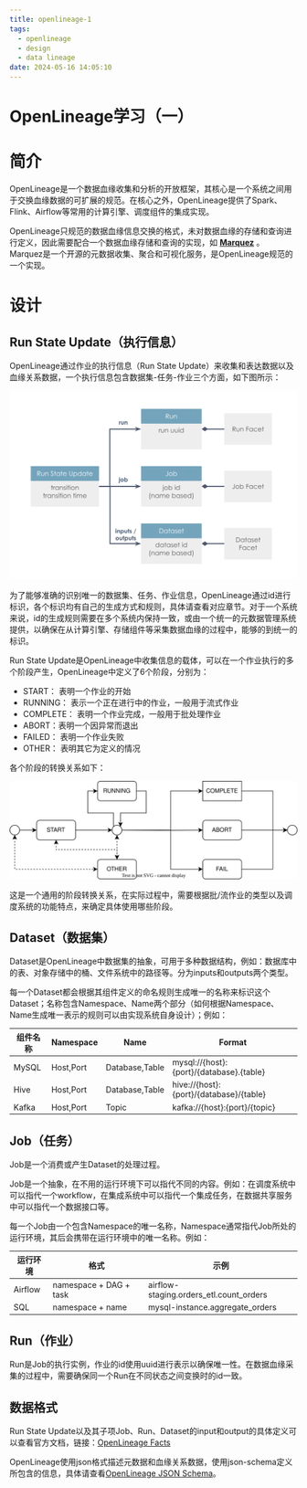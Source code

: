 ```yaml
---
title: openlineage-1
tags:
  - openlineage
  - design
  - data lineage
date: 2024-05-16 14:05:10
---
```


# OpenLineage学习（一）

# 简介

OpenLineage是一个数据血缘收集和分析的开放框架，其核心是一个系统之间用于交换血缘数据的可扩展的规范。在核心之外，OpenLineage提供了Spark、Flink、Airflow等常用的计算引擎、调度组件的集成实现。

OpenLineage只规范的数据血缘信息交换的格式，未对数据血缘的存储和查询进行定义，因此需要配合一个数据血缘存储和查询的实现，如 **[Marquez](https://github.com/MarquezProject/marquez)** 。Marquez是一个开源的元数据收集、聚合和可视化服务，是OpenLineage规范的一个实现。

# 设计

## Run State Update（执行信息）

OpenLineage通过作业的执行信息（Run State Update）来收集和表达数据以及血缘关系数据，一个执行信息包含数据集-任务-作业三个方面，如下图所示：

![OpenLineage数据血缘模型](openlineage/object-model.svg)

为了能够准确的识别唯一的数据集、任务、作业信息，OpenLineage通过id进行标识，各个标识均有自己的生成方式和规则，具体请查看对应章节。对于一个系统来说，id的生成规则需要在多个系统内保持一致，或由一个统一的元数据管理系统提供，以确保在从计算引擎、存储组件等采集数据血缘的过程中，能够的到统一的标识。

Run State Update是OpenLineage中收集信息的载体，可以在一个作业执行的多个阶段产生，OpenLineage中定义了6个阶段，分别为：
* START： 表明一个作业的开始
* RUNNING： 表示一个正在进行中的作业，一般用于流式作业
* COMPLETE： 表明一个作业完成，一般用于批处理作业
* ABORT：表明一个因异常而退出
* FAILED： 表明一个作业失败
* OTHER： 表明其它为定义的情况

各个阶段的转换关系如下：

![Run State Update阶段转换](openlineage/run-life-cycle.svg)

这是一个通用的阶段转换关系，在实际过程中，需要根据批/流作业的类型以及调度系统的功能特点，来确定具体使用哪些阶段。

## Dataset（数据集）

Dataset是OpenLineage中数据集的抽象，可用于多种数据结构，例如：数据库中的表、对象存储中的桶、文件系统中的路径等。分为inputs和outputs两个类型。

每一个Dataset都会根据其组件定义的命名规则生成唯一的名称来标识这个Dataset；名称包含Namespace、Name两个部分（如何根据Namespace、Name生成唯一表示的规则可以由实现系统自身设计）；例如：

|组件名称|Namespace|Name|Format|
|---|---|---|---|
|MySQL|Host,Port|Database,Table|mysql://{host}:{port}/{database}.{table}
|Hive|Host,Port|Database,Table|hive://{host}:{port}/{database}/{table}
|Kafka|Host,Port|Topic|kafka://{host}:{port}/{topic}

## Job（任务）

Job是一个消费或产生Dataset的处理过程。

Job是一个抽象，在不用的运行环境下可以指代不同的内容。例如：在调度系统中可以指代一个workflow，在集成系统中可以指代一个集成任务，在数据共享服务中可以指代一个数据接口等。

每一个Job由一个包含Namespace的唯一名称，Namespace通常指代Job所处的运行环境，其后会携带在运行环境中的唯一名称。例如：

|运行环境|格式|示例|
|---|---|---|
|Airflow|namespace + DAG + task|airflow-staging.orders_etl.count_orders|
|SQL|namespace + name|mysql-instance.aggregate_orders|

## Run（作业）

Run是Job的执行实例，作业的id使用uuid进行表示以确保唯一性。在数据血缘采集的过程中，需要确保同一个Run在不同状态之间变换时的id一致。

## 数据格式

Run State Update以及其子项Job、Run、Dataset的input和output的具体定义可以查看官方文档，链接：[OpenLineage Facts](https://openlineage.io/docs/spec/facets/)

OpenLineage使用json格式描述元数据和血缘关系数据，使用json-schema定义所包含的信息，具体请查看[OpenLineage JSON Schema](https://github.com/OpenLineage/OpenLineage/blob/main/spec/OpenLineage.json)。